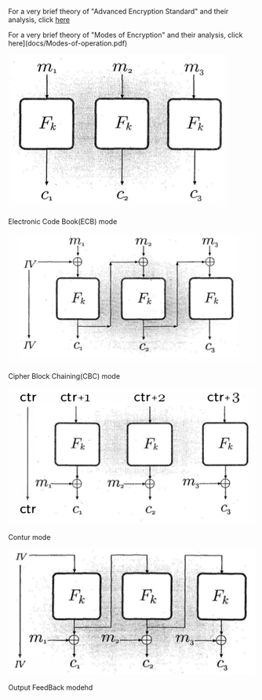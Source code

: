 For a very brief theory of "Advanced Encryption Standard" and their analysis, click [here](docs/16_AES.pdf)

For a very brief theory of "Modes of Encryption" and their analysis, click here](docs/Modes-of-operation.pdf)

![](images/ecbm.png)

   Electronic Code Book(ECB) mode

![](images/cdbm.png)

   Cipher Block Chaining(CBC) mode

![](images/ctr.png)

   Contur mode

![](images/ofbm.png)

   Output FeedBack modehd